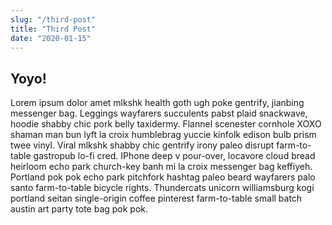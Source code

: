 ```yaml
---
slug: "/third-post"
title: "Third Post"
date: "2020-01-15"
---
```


## Yoyo!

Lorem ipsum dolor amet mlkshk health goth ugh poke gentrify, jianbing messenger bag. Leggings wayfarers succulents pabst plaid snackwave, hoodie shabby chic pork belly taxidermy. Flannel scenester cornhole XOXO shaman man bun lyft la croix humblebrag yuccie kinfolk edison bulb prism twee vinyl. Viral mlkshk shabby chic gentrify irony paleo disrupt farm-to-table gastropub lo-fi cred. IPhone deep v pour-over, locavore cloud bread heirloom echo park church-key banh mi la croix messenger bag keffiyeh. Portland pok pok echo park pitchfork hashtag paleo beard wayfarers palo santo farm-to-table bicycle rights. Thundercats unicorn williamsburg kogi portland seitan single-origin coffee pinterest farm-to-table small batch austin art party tote bag pok pok.
